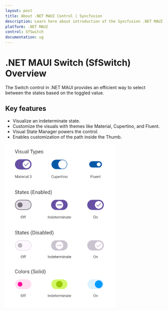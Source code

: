 ```yaml
---
layout: post
title: About .NET MAUI Control | Syncfusion
description: Learn here about introduction of the Syncfusion .NET MAUI Switch (SfSwitch) control, its elements, and more.
platform: .NET MAUI
control: SfSwitch
documentation: ug
---
```


# .NET MAUI Switch (SfSwitch) Overview

The Switch control in .NET MAUI provides an efficient way to select between the states based on the toggled value.

## Key features

 * Visualize an indeterminate state.
 * Customize the visuals with themes like Material, Cupertino, and Fluent.
 * Visual State Manager powers the control.
 * Enables customization of the path inside the Thumb.

![Overview image of SfSwitch](Images/overview/Overview.png)